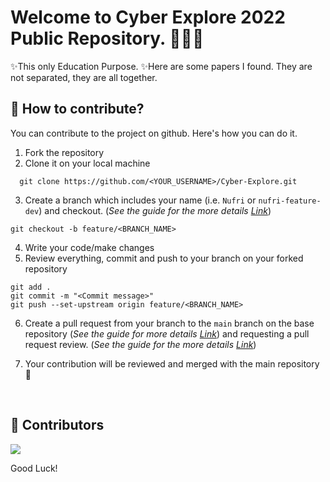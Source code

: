 # Welcome to Cyber Explore 2022 Public Repository. 👨🏻‍💻
  
✨This only Education Purpose.
✨Here are some papers I found. They are not separated, they are all together. 


## 🤝 How to contribute?

You can contribute to the project on github. Here's how you can do it.

1. Fork the repository
2. Clone it on your local machine
  ```
    git clone https://github.com/<YOUR_USERNAME>/Cyber-Explore.git
  ```
3. Create a branch which includes your name (i.e. `Nufri` or `nufri-feature-dev`) and checkout. (_See the guide for the more details [Link](https://www.atlassian.com/git/tutorials/comparing-workflows/feature-branch-workflow)_)
  ```
  git checkout -b feature/<BRANCH_NAME>
  ```
4. Write your code/make changes
5. Review everything, commit and push to your branch on your forked repository
  ```
  git add .
  git commit -m "<Commit message>"
  git push --set-upstream origin feature/<BRANCH_NAME>

```
6. Create a pull request from your branch to the `main` branch on the base repository 
   (_See the guide for more
   details [Link](https://docs.github.com/en/free-pro-team@latest/github/collaborating-with-issues-and-pull-requests/creating-a-pull-request)_) and requesting a pull request review. (_See the guide for the more details [Link](https://docs.github.com/en/pull-requests/collaborating-with-pull-requests/proposing-changes-to-your-work-with-pull-requests/requesting-a-pull-request-review)_)

   
7.  Your contribution will be reviewed and merged with the main repository 🙌
</br>

## 🌱 Contributors </br>

<a href="https://github.com/Dhanuka99/Cyber-Explore/graphs/contributors">
  <img src="https://contrib.rocks/image?repo=Dhanuka99/Cyber-Explore" />
</a>
</br>

Good Luck!
